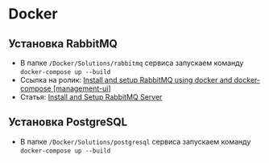 # Docker

## Установка RabbitMQ

* В папке `/Docker/Solutions/rabbitmq` сервиса запускаем команду `docker-compose up --build`
* Ссылка на ролик: [Install and setup RabbitMQ using docker and docker-compose [management-ui]](https://www.youtube.com/watch?v=F2OT5zp1DOA)
* Статья: [Install and Setup RabbitMQ Server](https://jstobigdata.com/rabbitmq/install-and-setup-rabbitmq-server)

## Установка PostgreSQL

* В папке `/Docker/Solutions/postgresql` сервиса запускаем команду `docker-compose up --build`
